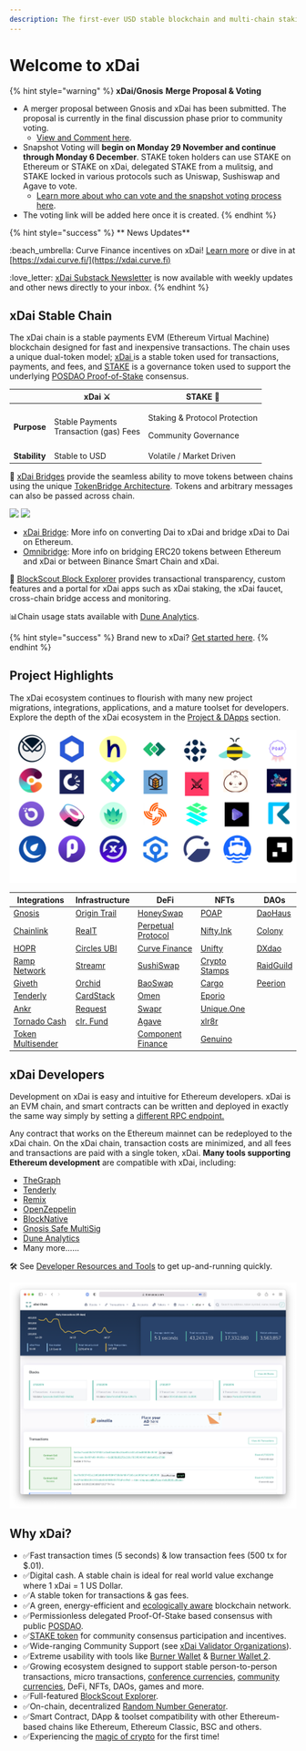 ```yaml
---
description: The first-ever USD stable blockchain and multi-chain staking token
---
```


# Welcome to xDai

{% hint style="warning" %}
**xDai/Gnosis** **Merge Proposal & Voting**

* A merger proposal between Gnosis and xDai has been submitted. The proposal is currently in the final discussion phase prior to community voting.&#x20;
  * [View and Comment here](https://forum.gnosis.io/t/gip-16-gnosis-chain-xdai-gnosis-merge/1904).
* Snapshot Voting will **begin on Monday 29 November and continue through Monday 6 December**. STAKE token holders can use STAKE on Ethereum or STAKE on xDai, delegated STAKE from a mulitsig, and STAKE locked in various protocols such as Uniswap, Sushiswap and Agave to vote.&#x20;
  * [Learn more about who can vote and the snapshot voting process here](for-users/governance/stake-weighted-voting/).
* The voting link will be added here once it is created.
{% endhint %}

{% hint style="success" %}
** News Updates**

:beach\_umbrella: Curve Finance incentives on xDai! [Learn more](https://twitter.com/xdaichain/status/1463184293346390021) or dive in at [https://xdai.curve.fi/](https://xdai.curve.fi)

:love\_letter: [xDai Substack Newsletter](https://xdai.substack.com) is now available with weekly updates and other news directly to your inbox.
{% endhint %}

## xDai Stable Chain

The xDai chain is a stable payments EVM (Ethereum Virtual Machine) blockchain designed for fast and inexpensive transactions. The chain uses a unique dual-token model; [xDai ](for-users/get-xdai-tokens/)is a stable token used for transactions, payments, and fees, and [STAKE](for-stakers/stake-token/) is a governance token used to support the underlying [POSDAO Proof-of-Stake](for-validators/posdao-whitepaper.md) consensus.

|               | xDai ⚔                                           | STAKE 🦸                                                             |
| ------------- | ------------------------------------------------ | -------------------------------------------------------------------- |
| **Purpose**   | <p>Stable Payments<br>Transaction (gas) Fees</p> | <p>Staking &#x26; Protocol Protection</p><p>Community Governance</p> |
| **Stability** | Stable to USD                                    | Volatile / Market Driven                                             |

🌉 [xDai Bridges](about-xdai/faqs/bridges-xdai-bridge-and-omnibridge.md) provide the seamless ability to move tokens between chains using the unique [TokenBridge Architecture](https://docs.tokenbridge.net). Tokens and arbitrary messages can also be passed across chain.

[![](.gitbook/assets/xDai-bridge.svg)](https://bridge.xdaichain.com) [![](.gitbook/assets/OmniBridge.svg)](https://omni.xdaichain.com/bridge)

* [xDai Bridge](for-users/bridges/converting-xdai-via-bridge/): More info on converting Dai to xDai and bridge xDai to Dai on Ethereum.
* [Omnibridge](for-users/bridges/omnibridge/): More info on bridging ERC20 tokens between Ethereum and xDai or between Binance Smart Chain and xDai.&#x20;

🔎 [BlockScout Block Explorer](https://blockscout.com/xdai/mainnet) provides transactional transparency, custom features and a portal for xDai apps such as xDai staking, the xDai faucet, cross-chain bridge access and monitoring.

📊Chain usage stats available with [Dune Analytics](https://duneanalytics.com/maxaleks/xDai-Usage).

{% hint style="success" %}
Brand new to xDai? [Get started here](for-users/getting-started-with-xdai.md).
{% endhint %}

## Project Highlights

The xDai ecosystem continues to flourish with many new project migrations, integrations, applications, and a mature toolset for developers. Explore the depth of the xDai ecosystem in the [Project & DApps](about-xdai/project-spotlights/) section.

![](.gitbook/assets/xDai-projects.png)

| Integrations                                          | Infrastructure                                              | DeFi                                                                      | NFTs                                                    | DAOs                                                |
| ----------------------------------------------------- | ----------------------------------------------------------- | ------------------------------------------------------------------------- | ------------------------------------------------------- | --------------------------------------------------- |
| [Gnosis](about-xdai/project-spotlights/gnosis/)       | [Origin Trail](https://origintrail.io)                      | [HoneySwap](about-xdai/project-spotlights/1hive/honeyswap.md)             | [POAP](https://www.poap.xyz)                            | [DaoHaus](about-xdai/project-spotlights/daohaus.md) |
| [Chainlink](about-xdai/project-spotlights/chainlink/) | [RealT](https://realt.co)                                   | [Perpetual Protocol](about-xdai/project-spotlights/perpetual-protocol.md) | [Nifty.Ink](about-xdai/project-spotlights/nifty.ink.md) | [Colony](https://colony.io)                         |
| [HOPR](https://hoprnet.org)                           | [Circles UBI](about-xdai/project-spotlights/circles-ubi.md) | [Curve Finance](https://xdai.curve.fi)                                    | [Unifty](https://unifty.io)                             | [DXdao](https://dxdao.medium.com)                   |
| [Ramp Network](https://ramp.network)                  | [Streamr](https://streamr.network)                          | [SushiSwap](https://sushi.com)                                            | [Crypto Stamps](https://crypto.post.at)                 | [RaidGuild](https://raidguild.org)                  |
| [Giveth](https://giveth.io)                           | [Orchid](https://www.orchid.com)                            | [BaoSwap](https://www.bao.finance)                                        | [Cargo](https://cargo.build)                            | [Peerion](https://peerion.io/pools/)                |
| [Tenderly](https://tenderly.co)                       | [CardStack](https://cardstack.com)                          | [Omen](https://xdai.omen.eth.link/#/liquidity)                            | [Eporio](https://epor.io)                               |                                                     |
| [Ankr](https://www.ankr.com)                          | [Request](https://request.network/en/)                      | [Swapr](https://swapr.eth.link/#/swap)                                    | [Unique.One](https://www.unique.one)                    |                                                     |
| [Tornado Cash](https://tornado.cash)                  | [clr. Fund](about-xdai/project-spotlights/clr-fund.md)      | [Agave](https://agave.finance)                                            | [xlr8r](https://xlr8r.com)                              |                                                     |
| [Token Multisender](https://multisender.app)          |                                                             | [Component Finance](about-xdai/project-spotlights/component-finance.md)   | [Genuino](https://www.genuino.world/world/sport)        |                                                     |

## **xDai Developers**

Development on xDai is easy and intuitive for Ethereum developers. xDai is an EVM chain, and smart contracts can be written and deployed in exactly the same way simply by setting a [different RPC endpoint.](for-developers/developer-resources/#json-rpc-endpoints)

Any contract that works on the Ethereum mainnet can be redeployed to the xDai chain. On the xDai chain, transaction costs are minimized, and all fees and transactions are paid with a single token, xDai. **Many tools supporting Ethereum development** are compatible with xDai, including:

* [TheGraph](https://thegraph.com)
* [Tenderly](https://tenderly.co)
* [Remix](https://remix-project.org)
* [OpenZeppelin](https://openzeppelin.com)
* [BlockNative](https://www.blocknative.com)
* [Gnosis Safe MultiSig](https://gnosis-safe.io)
* [Dune Analytics](https://duneanalytics.com/home)
* Many more......

🛠 See [Developer Resources and Tools](for-developers/developer-resources/) to get up-and-running quickly.

![BlockScout Explorer for xDai](<.gitbook/assets/Screen Shot 2021-07-30 at 3.14.04 PM.png>)

## **Why xDai?**

* ✅Fast transaction times (5 seconds) & low transaction fees (500 tx for $.01).
* ✅Digital cash. A stable chain is ideal for real world value exchange where 1 xDai = 1 US Dollar.
* ✅A stable token for transactions & gas fees.
* ✅A green, energy-efficient and [ecologically aware](about-xdai/news-and-information/xdai-energy-efficiency/) blockchain network.
* ✅Permissionless delegated Proof-Of-Stake based consensus with public [POSDAO](for-validators/posdao-whitepaper.md).
* ✅[STAKE token](for-stakers/stake-token/) for community consensus participation and incentives.&#x20;
* ✅Wide-ranging Community Support (see [xDai Validator Organizations](for-validators/about-xdai-validators/original-xdai-validators/)).
* ✅Extreme usability with tools like [Burner Wallet](for-users/wallets/burner-wallet/) & [Burner Wallet 2](for-users/wallets/burner-wallet-2.md).
* ✅Growing ecosystem designed to support stable person-to-person transactions, micro transactions, [conference currencies](about-xdai/use-cases/cryptocurrency-for-events-and-conferences/), [community currencies](about-xdai/use-cases/community-currencies.md), DeFi, NFTs, DAOs, games and more.
* ✅Full-featured  [BlockScout Explorer](https://blockscout.com/xdai/mainnet).
* ✅On-chain, decentralized [Random Number Generator](for-developers/on-chain-random-numbers/).
* ✅Smart Contract, DApp & toolset compatibility with other Ethereum-based chains like Ethereum, Ethereum Classic, BSC and others.
* ✅Experiencing the [magic of crypto](about-xdai/news-and-information/media-articles/crypto-influencers-on-xdai.md#anthony-pompliano) for the first time!
